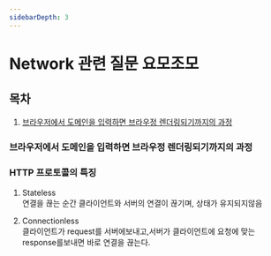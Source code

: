 ```yaml
---
sidebarDepth: 3
---
```


# Network 관련 질문 요모조모

## 목차

1. [브라우저에서 도메인을 입력하면 브라우정 렌더링되기까지의 과정](#브라우저에서-도메인을-입력하면-브라우정-렌더링되기까지의-과정)

### 브라우저에서 도메인을 입력하면 브라우정 렌더링되기까지의 과정

<Detail>

</Detail>

### HTTP 프로토콜의 특징

<Detail>

1. Stateless  
   연결을 끊는 순간 클라이언트와 서버의 연결이 끊기며, 상태가 유지되지않음

2. Connectionless  
   클라이언트가 request를 서버에보내고,서버가 클라이언트에 요청에 맞는 response를보내면
   바로 연결을 끊는다.

</Detail>
